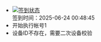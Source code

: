 - [![签到状态](https://github.com/p7wm/Cloud189-Actions/actions/workflows/main.yml/badge.svg?branch=main)](https://github.com/p7wm/Cloud189-Actions/actions/workflows/main.yml) <br> 签到时间：2025-06-24 00:48:45
- 开始执行帐号1
- 设备ID不存在，需要二次设备校验
